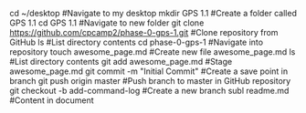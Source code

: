 cd ~/desktop #Navigate to my desktop
mkdir GPS 1.1 #Create a folder called GPS 1.1
cd GPS 1.1 #Navigate to new folder
git clone https://github.com/cpcamp2/phase-0-gps-1.git #Clone repository from GitHub
ls 
#List directory contents
cd phase-0-gps-1
#Navigate into repository
touch awesome_page.md
#Create new file awesome_page.md
ls
#List directory contents
git add awesome_page.md
#Stage awesome_page.md
git commit -m "Initial Commit"
#Create a save point in branch
git push origin master
#Push branch to master in GitHub repository
git checkout -b add-command-log
#Create a new branch
subl readme.md
#Content in document